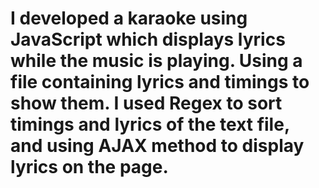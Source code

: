 # I developed a karaoke using JavaScript which displays lyrics while the music is playing. Using a file containing lyrics and timings to show them. I used Regex to sort timings and lyrics of the text file, and using AJAX method to display lyrics on the page.